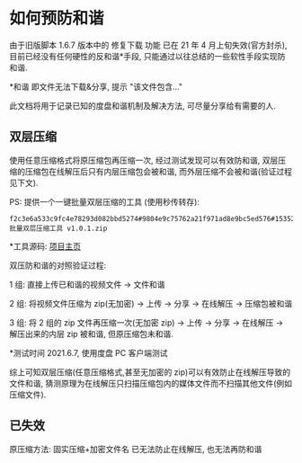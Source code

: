 # 如何预防和谐

由于旧版脚本 1.6.7 版本中的 修复下载 功能 已在 21 年 4 月上旬失效(官方封杀), 目前已经没有任何硬性的反和谐\*手段, 只能通过以往总结的一些软性手段实现防和谐.

\*和谐 即文件无法下载&分享, 提示 "该文件包含..."

此文档将用于记录已知的度盘和谐机制及解决方法, 可尽量分享给有需要的人.

## 双层压缩

使用任意压缩格式将原压缩包再压缩一次, 经过测试发现可以有效防和谐, 双层压缩的压缩包在线解压后只有内层压缩包会被和谐, 而外层压缩不会被和谐(验证过程见下文).

PS: 提供一个一键批量双层压缩的工具 (使用秒传转存):

```plain :no-line-numbers
f2c3e6a533c9fc4e78293d082bbd5274#9804e9c75762a21f971ad8e9bc5ed576#15352276#auto_double_zip 批量双层压缩工具 v1.0.1.zip
```

\*工具源码: [项目主页](https://github.com/mengzonefire/auto_double_zip)

双压防和谐的对照验证过程:

1 组: 直接上传已和谐的视频文件 -> 文件和谐

2 组: 将视频文件压缩为 zip(无加密) -> 上传 -> 分享 -> 在线解压 -> 压缩包被和谐

3 组: 将 2 组的 zip 文件再压缩一次(无加密 zip) -> 上传 -> 分享 -> 在线解压 -> 解压出来的内层 zip 被和谐, 但原压缩包未和谐.

\*测试时间 2021.6.7, 使用度盘 PC 客户端测试

综上可知双层压缩(任意压缩格式,甚至无加密的 zip)可以有效防止在线解压导致的文件和谐, 猜测原理为在线解压只扫描压缩包内的媒体文件而不扫描其他文件(例如压缩文件).

## 已失效

原压缩方法: 固实压缩+加密文件名 已无法防止在线解压, 也无法再防和谐
